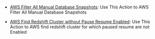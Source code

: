 * [AWS Filter All Manual Database Snapshots](https://github.com/unskript/Awesome-CloudOps-Automation/tree/master/AWS/legos/aws_filter_all_manual_database_snapshots/README.md): Use This Action to AWS Filter All Manual Database Snapshots

* [AWS Find Redshift Cluster without Pause Resume Enabled](https://github.com/unskript/Awesome-CloudOps-Automation/tree/master/AWS/legos/aws_find_redshift_cluster_without_pause_resume_enabled/README.md): Use This Action to AWS find redshift cluster for which paused resume are not Enabled


